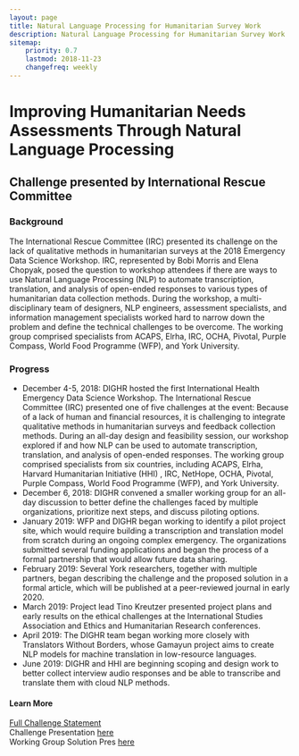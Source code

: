 ```yaml
---
layout: page
title: Natural Language Processing for Humanitarian Survey Work
description: Natural Language Processing for Humanitarian Survey Work
sitemap:
    priority: 0.7
    lastmod: 2018-11-23
    changefreq: weekly
---
```

# Improving Humanitarian Needs Assessments Through Natural Language Processing
## Challenge presented by International Rescue Committee

### Background

The International Rescue Committee (IRC) presented its challenge on the lack of qualitative methods in humanitarian surveys at the 2018 Emergency Data Science Workshop. IRC, represented by Bobi Morris and Elena Chopyak, posed the question to workshop attendees if there are ways to use Natural Language Processing (NLP) to automate transcription, translation, and analysis of open-ended responses to various types of humanitarian data collection methods. During the workshop, a multi-disciplinary team of designers, NLP engineers, assessment specialists, and information management specialists worked hard to narrow down the problem and define the technical challenges to be overcome. The working group comprised specialists from ACAPS, Elrha, IRC, OCHA, Pivotal, Purple Compass, World Food Programme (WFP), and York University.

### Progress

- December 4-5, 2018: DIGHR hosted the first International Health Emergency Data Science Workshop. The International Rescue Committee (IRC) presented one of five challenges at the event: Because of a lack of human and financial resources, it is challenging to integrate qualitative methods in humanitarian surveys and feedback collection methods. During an all-day design and feasibility session, our workshop explored if and how NLP can be used to automate transcription, translation, and analysis of open-ended responses. The working group comprised specialists from six countries, including ACAPS, Elrha, Harvard Humanitarian Initiative (HHI) , IRC, NetHope, OCHA, Pivotal, Purple Compass, World Food Programme (WFP), and York University.
- December 6, 2018: DIGHR convened a smaller working group for an all-day discussion to better define the challenges faced by multiple organizations, prioritize next steps, and discuss piloting options.
- January 2019: WFP and DIGHR began working to identify a pilot project site, which would require building a transcription and translation model from scratch during an ongoing complex emergency. The organizations submitted several funding applications and began the process of a formal partnership that would allow future data sharing. 
- February 2019: Several York researchers, together with multiple partners, began describing the challenge and the proposed solution in a formal article, which will be published at a peer-reviewed journal in early 2020.
- March 2019: Project lead Tino Kreutzer presented project plans and early results on the ethical challenges at the International Studies Association and Ethics and Humanitarian Research conferences. 
- April 2019: The DIGHR team began working more closely with Translators Without Borders, whose Gamayun project aims to create NLP models for machine translation in low-resource languages.
- June 2019: DIGHR and HHI are beginning scoping and design work to better collect interview audio responses and be able to transcribe and translate them with cloud NLP methods.


#### Learn More
<a href="{{ site.baseurl }}/nlp-challenge-statement/">Full Challenge Statement</a><br>
Challenge Presentation [here](https://www.slideshare.net/dighr/challenge-5-nlp)<br>
Working Group Solution Pres [here](https://docs.google.com/presentation/d/1lAq-8Ab0IOk7sMXjtUNYF2hH7zDqsLjqTT96ezi_8ts/edit?usp=sharing)

